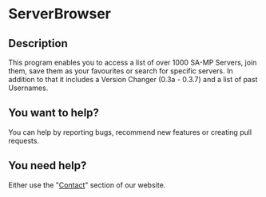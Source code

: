 # ServerBrowser

## Description
This program enables you to access a list of over 1000 SA-MP Servers, join them, save them as your favourites or search for specific servers.
In addition to that it includes a Version Changer (0.3a - 0.3.7) and a list of past Usernames.

## You want to help?
You can help by reporting bugs, recommend new features or creating pull requests.

## You need help?
Either use the "[Contact](https://sa-mpservers.com/contact.php)" section of our website.
